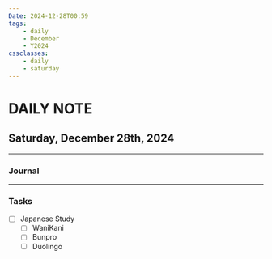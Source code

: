 ```yaml
---
Date: 2024-12-28T00:59
tags:
    - daily
    - December
    - Y2024
cssclasses:
    - daily
    - saturday
---
```

# DAILY NOTE
## Saturday, December 28th, 2024
***
### Journal
 
***
### Tasks
- [ ] Japanese Study
    - [ ] WaniKani
    - [ ] Bunpro
    - [ ] Duolingo